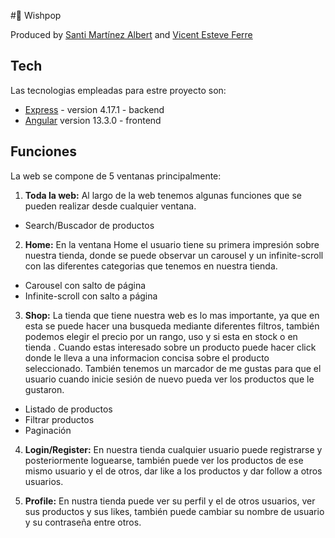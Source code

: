 #🔸 Wishpop

Produced by [Santi Martínez Albert](https://github.com/santimaal) and [Vicent Esteve Ferre](https://github.com/Vicent29)

## Tech

Las tecnologias empleadas para estre proyecto son:

- [Express](https://expressjs.com/es/) - version 4.17.1 - backend
- [Angular](https://angular.io/) version 13.3.0 - frontend

## Funciones

La web se compone de 5 ventanas principalmente:


1. __Toda la web:__ 
Al largo de la web tenemos algunas funciones que se pueden realizar desde cualquier ventana.
  * Search/Buscador de productos

2. __Home:__ 
En la ventana Home el usuario tiene su primera impresión sobre nuestra tienda, donde se puede observar un carousel y un infinite-scroll con las diferentes categorias que tenemos en nuestra tienda.
  * Carousel con salto de página
  * Infinite-scroll con salto a página

3. __Shop:__ 
La tienda que tiene nuestra web es lo mas importante, ya que en esta se puede hacer una busqueda mediante diferentes filtros, también podemos elegir el precio por un rango, uso y si esta en stock o en tienda . Cuando estas interesado sobre un producto puede hacer click donde le lleva a una informacion concisa sobre el producto seleccionado. También tenemos un marcador de me gustas para que el usuario cuando inicie sesión de nuevo pueda ver los productos que le gustaron.
  * Listado de productos
  * Filtrar productos
  * Paginación

4. __Login/Register:__
En nuestra tienda cualquier usuario puede registrarse y posteriormente loguearse, también puede ver los productos de ese mismo usuario y el de otros, dar like a los productos y dar follow a otros usuarios.

5. __Profile:__
En nustra tienda puede ver su perfil y el de otros usuarios, ver sus productos y sus likes, también puede cambiar su nombre de usuario y su contraseña entre otros.

<!-- 
And of course Santi's snake itself is open source with a [public repository](https://github.com/santimaal/snakejs)
 on GitHub.

## Installation

Santi's snake requires [Node.js](https://nodejs.org/) v10+ to run.

Install the dependencies and devDependencies and start the server.

```s
npm install
npm run dev
```

> Note: if the backend isn't running, u can't do the login/register

[//]: # (These are reference links used in the body of this note and get stripped out when the markdown processor does its job. There is no need to format nicely because it shouldn't be seen. Thanks SO - http://stackoverflow.com/questions/4823468/store-comments-in-markdown-syntax) -->
